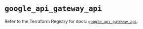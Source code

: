 # `google_api_gateway_api`

Refer to the Terraform Registry for docs: [`google_api_gateway_api`](https://registry.terraform.io/providers/hashicorp/google-beta/6.35.0/docs/resources/google_api_gateway_api).

